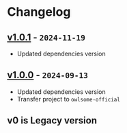 # Changelog

## [v1.0.1] - `2024-11-19`

- Updated dependencies version

[v1.0.1]: https://github.com/owlsome-official/zlogtime/releases/tag/v1.0.1

## [v1.0.0] - `2024-09-13`

- Updated dependencies version
- Transfer project to `owlsome-official`

[v1.0.0]: https://github.com/owlsome-official/zlogtime/releases/tag/v1.0.0

## v0 is Legacy version